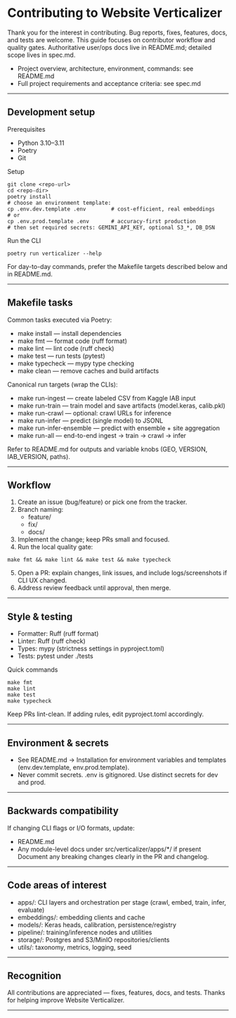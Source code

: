 # Contributing to Website Verticalizer

Thank you for the interest in contributing. Bug reports, fixes, features, docs, and tests are welcome. This guide focuses on contributor workflow and quality gates. Authoritative user/ops docs live in README.md; detailed scope lives in spec.md.

- Project overview, architecture, environment, commands: see README.md
- Full project requirements and acceptance criteria: see spec.md

***

## Development setup

Prerequisites
- Python 3.10–3.11
- Poetry
- Git

Setup
```
git clone <repo-url>
cd <repo-dir>
poetry install
# choose an environment template:
cp .env.dev.template .env        # cost-efficient, real embeddings
# or
cp .env.prod.template .env       # accuracy-first production
# then set required secrets: GEMINI_API_KEY, optional S3_*, DB_DSN
```
Run the CLI
```
poetry run verticalizer --help
```
For day-to-day commands, prefer the Makefile targets described below and in README.md.

***

## Makefile tasks

Common tasks executed via Poetry:
- make install — install dependencies
- make fmt — format code (ruff format)
- make lint — lint code (ruff check)
- make test — run tests (pytest)
- make typecheck — mypy type checking
- make clean — remove caches and build artifacts

Canonical run targets (wrap the CLIs):
- make run-ingest — create labeled CSV from Kaggle IAB input
- make run-train — train model and save artifacts (model.keras, calib.pkl)
- make run-crawl — optional: crawl URLs for inference
- make run-infer — predict (single model) to JSONL
- make run-infer-ensemble — predict with ensemble + site aggregation
- make run-all — end-to-end ingest → train → crawl → infer

Refer to README.md for outputs and variable knobs (GEO, VERSION, IAB_VERSION, paths).

***

## Workflow

1) Create an issue (bug/feature) or pick one from the tracker.
2) Branch naming:
   - feature/<slug>
   - fix/<slug>
   - docs/<slug>
3) Implement the change; keep PRs small and focused.
4) Run the local quality gate:
```
make fmt && make lint && make test && make typecheck
```
5) Open a PR: explain changes, link issues, and include logs/screenshots if CLI UX changed.
6) Address review feedback until approval, then merge.

***

## Style & testing

- Formatter: Ruff (ruff format)
- Linter: Ruff (ruff check)
- Types: mypy (strictness settings in pyproject.toml)
- Tests: pytest under ./tests

Quick commands
```
make fmt
make lint
make test
make typecheck
```
Keep PRs lint-clean. If adding rules, edit pyproject.toml accordingly.

***

## Environment & secrets

- See README.md → Installation for environment variables and templates (env.dev.template, env.prod.template).
- Never commit secrets. .env is gitignored. Use distinct secrets for dev and prod.

***

## Backwards compatibility

If changing CLI flags or I/O formats, update:
- README.md
- Any module-level docs under src/verticalizer/apps/*/ if present
Document any breaking changes clearly in the PR and changelog.

***

## Code areas of interest

- apps/: CLI layers and orchestration per stage (crawl, embed, train, infer, evaluate)
- embeddings/: embedding clients and cache
- models/: Keras heads, calibration, persistence/registry
- pipeline/: training/inference nodes and utilities
- storage/: Postgres and S3/MinIO repositories/clients
- utils/: taxonomy, metrics, logging, seed

***

## Recognition

All contributions are appreciated — fixes, features, docs, and tests. Thanks for helping improve Website Verticalizer.

***